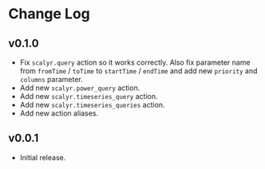 # Change Log

## v0.1.0

- Fix ``scalyr.query`` action so it works correctly. Also fix parameter name from 
  ``fromTime`` / ``toTime`` to ``startTime`` / ``endTime`` and add new ``priority``
  and ``columns`` parameter.
- Add new ``scalyr.power_query`` action.
- Add new ``scalyr.timeseries_query`` action.
- Add new ``scalyr.timeseries_queries`` action.
- Add new action aliases.

## v0.0.1

- Initial release.
